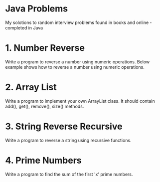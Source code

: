 # Java Problems
My solotions to random interview problems found in books and online - completed in Java

# 1. Number Reverse
Write a program to reverse a number using numeric operations. Below example shows how to reverse a number using numeric operations.

# 2. Array List
Write a program to implement your own ArrayList class. It should contain add(), get(), remove(), size() methods.

# 3. String Reverse Recursive
Write a program to reverse a string using recursive functions.

# 4. Prime Numbers
Write a program to find the sum of the first 'x' prime numbers.

